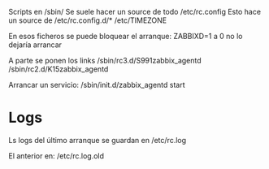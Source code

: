 Scripts en /sbin/
Se suele hacer un source de todo /etc/rc.config
Esto hace un source de /etc/rc.config.d/* /etc/TIMEZONE

En esos ficheros se puede bloquear el arranque:
ZABBIXD=1
  a 0 no lo dejaría arrancar

A parte se ponen los links
/sbin/rc3.d/S991zabbix_agentd
/sbin/rc2.d/K15zabbix_agentd


Arrancar un servicio:
/sbin/init.d/zabbix_agentd start


# Logs
Ls logs del último arranque se guardan en
/etc/rc.log

El anterior en:
/etc/rc.log.old
